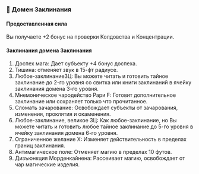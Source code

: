 ### 🔮 Домен Заклинания
#### Предоставленная сила
Вы получаете +2 бонус на проверки Колдовства и Концентрации.
#### Заклинания домена Заклинания
1. Доспех мага: Дает субъекту +4 бонус доспеха.
2. Тишина: отменяет звук в 15-фт радиусе.
3. Любое-заклинаниеЗЦ: Вы можете читать и готовить тайное заклинание до 2-го уровня со свитка или книги заклинаний в ячейку заклинания домена 3-го уровня.
4. Мнемоническое чародейство Рари F: Готовит дополнительное заклинание или сохраняет только что прочитанное.
5. Сломать зачарование: Освобождает субъекты от зачарования, изменения, проклятия и окаменения.
6. Любое-заклинание, великое ЗЦ: Как любое-заклинание, но Вы можете читать и готовить любое тайное заклинание до 5-го уровня в ячейку заклинания домена 6-го уровня.
7. Ограниченное желание Х: Изменяет действительность в пределах границ заклинания.
8. Антимагическое поле: Отменяет магию в пределах 10 футов.
9. Дизъюнкция Морденкайнена: Рассеивает магию, освобождает от чар магические изделия.